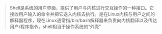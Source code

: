 > Shell是系统的用户界面，提供了用户与内核进行交互操作的一种接口。它接收用户输入的命令并把它送入内核去执行。是在Linux内核与用户之间的解释器程序，现在Linux通常指/bin/bash解释器来负责向内核翻译以及传达用户/程序指令，shell相当于操作系统的“外壳”